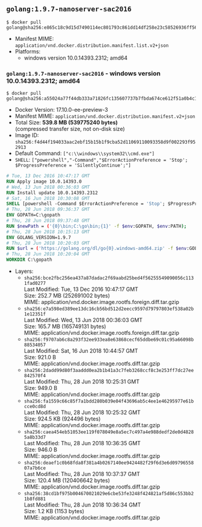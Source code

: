 ## `golang:1.9.7-nanoserver-sac2016`

```console
$ docker pull golang@sha256:e865c18c9d15d7490114ec801793c861dd14df258e23c58526936ff56f42966b
```

-	Manifest MIME: `application/vnd.docker.distribution.manifest.list.v2+json`
-	Platforms:
	-	windows version 10.0.14393.2312; amd64

### `golang:1.9.7-nanoserver-sac2016` - windows version 10.0.14393.2312; amd64

```console
$ docker pull golang@sha256:a55024a77f44db333a71826fc135607737b7fbda674ce612f51a0b4c12c45de3
```

-	Docker Version: 17.10.0-ee-preview-3
-	Manifest MIME: `application/vnd.docker.distribution.manifest.v2+json`
-	Total Size: **539.8 MB (539775240 bytes)**  
	(compressed transfer size, not on-disk size)
-	Image ID: `sha256:f4d44f194033aac2ebf15b15b1f9cba52d11069110093358d9f002293f952913`
-	Default Command: `["c:\\windows\\system32\\cmd.exe"]`
-	`SHELL`: `["powershell","-Command","$ErrorActionPreference = 'Stop'; $ProgressPreference = 'SilentlyContinue';"]`

```dockerfile
# Tue, 13 Dec 2016 10:47:17 GMT
RUN Apply image 10.0.14393.0
# Wed, 13 Jun 2018 00:36:03 GMT
RUN Install update 10.0.14393.2312
# Sat, 16 Jun 2018 10:30:08 GMT
SHELL [powershell -Command $ErrorActionPreference = 'Stop'; $ProgressPreference = 'SilentlyContinue';]
# Thu, 28 Jun 2018 09:36:37 GMT
ENV GOPATH=C:\gopath
# Thu, 28 Jun 2018 09:37:48 GMT
RUN $newPath = ('{0}\bin;C:\go\bin;{1}' -f $env:GOPATH, $env:PATH); 	Write-Host ('Updating PATH: {0}' -f $newPath); 	setx /M PATH $newPath;
# Thu, 28 Jun 2018 10:15:13 GMT
ENV GOLANG_VERSION=1.9.7
# Thu, 28 Jun 2018 10:20:03 GMT
RUN $url = ('https://golang.org/dl/go{0}.windows-amd64.zip' -f $env:GOLANG_VERSION); 	Write-Host ('Downloading {0} ...' -f $url); 	Invoke-WebRequest -Uri $url -OutFile 'go.zip'; 		$sha256 = '8db4b21916a3bc79f48d0611202ee5814c82f671b36d5d2efcb446879456cd28'; 	Write-Host ('Verifying sha256 ({0}) ...' -f $sha256); 	if ((Get-FileHash go.zip -Algorithm sha256).Hash -ne $sha256) { 		Write-Host 'FAILED!'; 		exit 1; 	}; 		Write-Host 'Expanding ...'; 	Expand-Archive go.zip -DestinationPath C:\; 		Write-Host 'Verifying install ("go version") ...'; 	go version; 		Write-Host 'Removing ...'; 	Remove-Item go.zip -Force; 		Write-Host 'Complete.';
# Thu, 28 Jun 2018 10:20:04 GMT
WORKDIR C:\gopath
```

-	Layers:
	-	`sha256:bce2fbc256ea437a87dadac2f69aabd25bed4f56255549090056c1131fad0277`  
		Last Modified: Tue, 13 Dec 2016 10:47:17 GMT  
		Size: 252.7 MB (252691002 bytes)  
		MIME: application/vnd.docker.image.rootfs.foreign.diff.tar.gzip
	-	`sha256:e7a598ed389ee13dc16cb56bd512d2eecc9597d79797803ef538a02b1e12351f`  
		Last Modified: Wed, 13 Jun 2018 00:36:03 GMT  
		Size: 165.7 MB (165749131 bytes)  
		MIME: application/vnd.docker.image.rootfs.foreign.diff.tar.gzip
	-	`sha256:f9707ab6c8a293f32ee933ea8e63868cecf65ddbe69c01c95a66098b88534057`  
		Last Modified: Sat, 16 Jun 2018 10:44:57 GMT  
		Size: 921.0 B  
		MIME: application/vnd.docker.image.rootfs.diff.tar.gzip
	-	`sha256:2dadd99d80f3aaddd0ea2b1b41a3c7feb3268ccf8c3e253ff7dc27ee842570f4`  
		Last Modified: Thu, 28 Jun 2018 10:25:31 GMT  
		Size: 949.0 B  
		MIME: application/vnd.docker.image.rootfs.diff.tar.gzip
	-	`sha256:fa1559c66c85f7a1bdd280b039e04f43696ab5c4ee1e46295977e61bcce0cd8d`  
		Last Modified: Thu, 28 Jun 2018 10:25:32 GMT  
		Size: 924.5 KB (924496 bytes)  
		MIME: application/vnd.docker.image.rootfs.diff.tar.gzip
	-	`sha256:caea454eb51053ee119f078049e8a5ec7c497a4e988dedf2de0d48285a8b33d7`  
		Last Modified: Thu, 28 Jun 2018 10:36:35 GMT  
		Size: 946.0 B  
		MIME: application/vnd.docker.image.rootfs.diff.tar.gzip
	-	`sha256:deaef1c0b68fda8f381a4b0267140ee9424482f29f6d3e6d0979655807a7b6ce`  
		Last Modified: Thu, 28 Jun 2018 10:37:37 GMT  
		Size: 120.4 MB (120406642 bytes)  
		MIME: application/vnd.docker.image.rootfs.diff.tar.gzip
	-	`sha256:38cd1bf975b004670021029e6cbe53fe3248f424821af5d86c553bb21b8fd881`  
		Last Modified: Thu, 28 Jun 2018 10:36:34 GMT  
		Size: 1.2 KB (1153 bytes)  
		MIME: application/vnd.docker.image.rootfs.diff.tar.gzip
